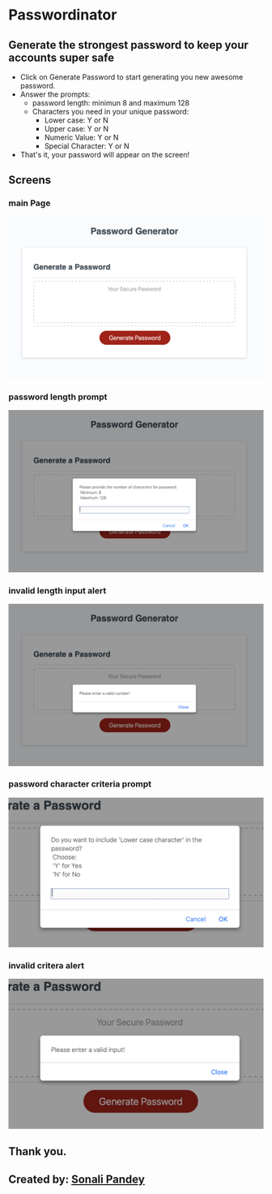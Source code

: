 # Passwordinator

## Generate the strongest password to keep your accounts super safe

* Click on Generate Password to start generating you new awesome password.
* Answer the prompts:
    * password length: minimun 8 and maximum 128
    * Characters you need in your unique password:
        * Lower case: Y or N
        * Upper case: Y or N
        * Numeric Value: Y or N
        * Special Character: Y or N
* That's it, your password will appear on the screen!

## Screens

 ### main Page
 ![main page](./assets/images/main-page.png)

 ### password length prompt
 ![length prompt](./assets/images/password-length-prompt.png)

 ### invalid length input alert
 ![invalid length input alert](./assets/images/invalid-length-alert.png)

 ### password character criteria prompt
 ![password criteria prompt](./assets/images/password-Char-criteria-prompt.png)

 ### invalid critera alert
 ![invalid criteria input alert](./assets/images/Invalid-criteria-alert.png)

## Thank you.
## Created by: [Sonali Pandey](github.com/sonali-pandey)




